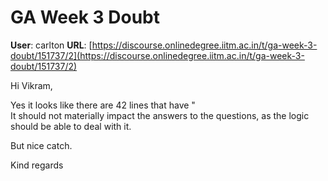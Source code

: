 # GA Week 3 Doubt

**User**: carlton
**URL**: [https://discourse.onlinedegree.iitm.ac.in/t/ga-week-3-doubt/151737/2](https://discourse.onlinedegree.iitm.ac.in/t/ga-week-3-doubt/151737/2)

Hi Vikram,

Yes it looks like there are 42 lines that have \"  
It should not materially impact the answers to the questions, as the logic should be able to deal with it.

But nice catch.

Kind regards
